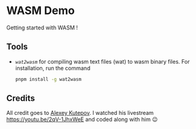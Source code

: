 # WASM Demo

Getting started with WASM !

## Tools

- *`wat2wasm`* for compiling wasm text files (wat) to wasm binary files. For installation, run the command
    ```sh
    pnpm install -g wat2wasm
    ```

## Credits

All credit goes to [Alexey Kutepov](https://github.com/rexim). I watched his livestream https://youtu.be/2qV-1JhxWeE and coded along with him 😉
